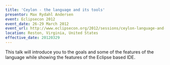```yaml
---
title: 'Ceylon - the language and its tools'
presentor: Max Rydahl Andersen
event: Eclipsecon 2012
event_date: 26-29 March 2012
event_url: http://www.eclipsecon.org/2012/sessions/ceylon-language-and-its-tools
location: Reston, Virginia, United States
effective_date: 20120329
---
```

This talk will introduce you to the goals and some of the features of the language while showing the features of the Eclipse based IDE.